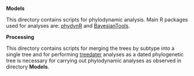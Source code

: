 **Models**

This directory contains scripts for phylodynamic analysis. Main R packages used for analyses are: [phydynR](https://github.com/emvolz-phylodynamics/phydynR) and [BayesianTools](https://github.com/florianhartig/BayesianTools).

**Processing**

This directory contains scripts for merging the trees by subtype into a single tree and for performing [treedater](https://github.com/emvolz/treedater) analyses as a dated phylogenetic tree is necessary for carrying out phylodynamic analyses as observed in directory **Models**.
